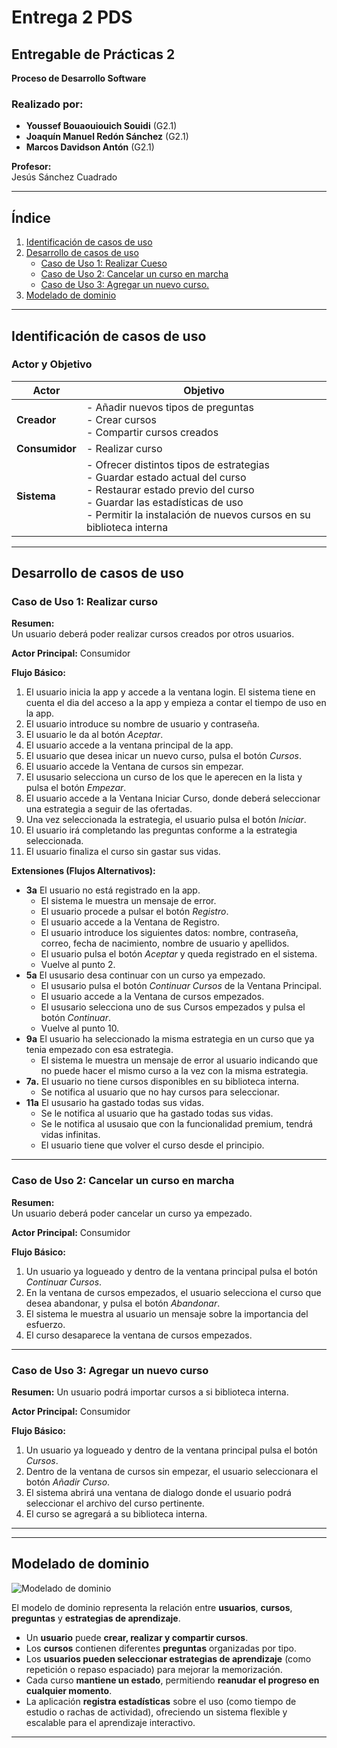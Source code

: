 # Entrega 2 PDS

## Entregable de Prácticas 2  
**Proceso de Desarrollo Software**

### Realizado por:  
- **Youssef Bouaouiouich Souidi** (G2.1)  
- **Joaquín Manuel Redón Sánchez** (G2.1)  
- **Marcos Davidson Antón** (G2.1)  

**Profesor:**  
Jesús Sánchez Cuadrado  

---

## Índice  
1. [Identificación de casos de uso](#identificación-de-casos-de-uso)  
2. [Desarrollo de casos de uso](#desarrollo-de-casos-de-uso)  
   - [Caso de Uso 1: Realizar Cueso](#caso-de-uso-1-seleccionar-la-estrategia-de-aprendizaje)  
   - [Caso de Uso 2: Cancelar un curso en marcha](#caso-de-uso-2-guardar-las-estadísticas-de-uso)
   - [Caso de Uso 3: Agregar un nuevo curso.](#)
3. [Modelado de dominio](#modelado-de-dominio)  

---

## Identificación de casos de uso  

### Actor y Objetivo  

| Actor   | Objetivo |
|---------|---------|
| **Creador** | - Añadir nuevos tipos de preguntas  <br>- Crear cursos  <br>- Compartir cursos creados |
| **Consumidor** | - Realizar curso |
| **Sistema** | - Ofrecer distintos tipos de estrategias  <br>- Guardar estado actual del curso  <br>- Restaurar estado previo del curso  <br>- Guardar las estadísticas de uso  <br>- Permitir la instalación de nuevos cursos en su biblioteca interna |

---

## Desarrollo de casos de uso  

### Caso de Uso 1: Realizar curso  

**Resumen:**  
Un usuario deberá poder realizar cursos creados por otros usuarios.

**Actor Principal:** Consumidor  

**Flujo Básico:**  
1. El usuario inicia la app y accede a la ventana login. El sistema tiene en cuenta el dia del acceso a la app y empieza a contar el tiempo de uso en la app.
2. El usuario introduce su nombre de usuario y contraseña.
3. El usuario le da al botón *Aceptar*.
4. El usuario accede a la ventana principal de la app.
5. El usuario que desea inicar un nuevo curso, pulsa el botón *Cursos*.
6. El usuario accede la Ventana de cursos sin empezar.
7. El ususario selecciona un curso de los que le aperecen en la lista y pulsa el botón *Empezar*. 
8. El usuario accede a la Ventana Iniciar Curso, donde deberá seleccionar una estrategia a seguir de las ofertadas.
9. Una vez seleccionada la estrategia, el usuario pulsa el botón *Iniciar*.
10. El usuario irá completando las preguntas conforme a la estrategia seleccionada.
11. El usuario finaliza el curso sin gastar sus vidas.

**Extensiones (Flujos Alternativos):**  
- **3a** El usuario no está registrado en la app.
   - El sistema le muestra un mensaje de error.
   - El usuario procede a pulsar el botón *Registro*.
   - El usuario accede a la Ventana de Registro.
   - El usuario introduce los siguientes datos: nombre, contraseña, correo, fecha de nacimiento, nombre de usuario y apellidos.
   - El usuario pulsa el botón *Aceptar* y queda registrado en el sistema.
   - Vuelve al punto 2.
- **5a** El ususario desa continuar con un curso ya empezado.
   - El ususario pulsa el botón *Continuar Cursos* de la Ventana Principal.
   - El usuario accede a la Ventana de cursos empezados.
   - El ususario selecciona uno de sus Cursos empezados y pulsa el botón *Continuar*.
   - Vuelve al punto 10.
- **9a** El usuario ha seleccionado la misma estrategia en un curso que ya tenia empezado con esa estrategia.
   - El sistema le muestra un mensaje de error al usuario indicando que no puede hacer el mismo curso a la vez con la misma estrategia.
- **7a.** El usuario no tiene cursos disponibles en su biblioteca interna.  
  - Se notifica al usuario que no hay cursos para seleccionar.  
- **11a** El ususario ha gastado todas sus vidas.
  - Se le notifica al usuario que ha gastado todas sus vidas.
  - Se le notifica al ususaio que con la funcionalidad premium, tendrá vidas infinitas.
  - El usuario tiene que volver el curso desde el principio.
---

### Caso de Uso 2: Cancelar un curso en marcha
**Resumen:**  
Un usuario deberá poder cancelar un curso ya empezado.

**Actor Principal:** Consumidor  

**Flujo Básico:**
1. Un usuario ya logueado y dentro de la ventana principal pulsa el botón *Continuar Cursos*.
2. En la ventana de cursos empezados, el usuario selecciona el curso que desea abandonar, y pulsa el botón *Abandonar*.
3. El sistema le muestra al usuario un mensaje sobre la importancia del esfuerzo.
4. El curso desaparece la ventana de cursos empezados.

---

### Caso de Uso 3: Agregar un nuevo curso

**Resumen:**
Un usuario podrá importar cursos a si biblioteca interna.

**Actor Principal:** Consumidor

**Flujo Básico:**
1. Un usuario ya logueado y dentro de la ventana principal pulsa el botón *Cursos*.
2. Dentro de la ventana de cursos sin empezar, el usuario seleccionara el botón *Añadir Curso*.
3. El sistema abrirá una ventana de dialogo donde el usuario podrá seleccionar el archivo del curso pertinente.
4. El curso se agregará a su biblioteca interna.
---


---

## Modelado de dominio  
![Modelado de dominio](https://github.com/YoussefUMU/proyecto-pds-24-25/blob/90fbfc3be5f7380470d30521d0d30e1a68d188ca/Recursos%20Entrega%20Opcional/modelado/Modelado.drawio.jpg)

El modelo de dominio representa la relación entre **usuarios**, **cursos**, **preguntas** y **estrategias de aprendizaje**.  

- Un **usuario** puede **crear, realizar y compartir cursos**.  
- Los **cursos** contienen diferentes **preguntas** organizadas por tipo.  
- Los **usuarios pueden seleccionar estrategias de aprendizaje** (como repetición o repaso espaciado) para mejorar la memorización.  
- Cada curso **mantiene un estado**, permitiendo **reanudar el progreso en cualquier momento**.  
- La aplicación **registra estadísticas** sobre el uso (como tiempo de estudio o rachas de actividad), ofreciendo un sistema flexible y escalable para el aprendizaje interactivo.  

---
